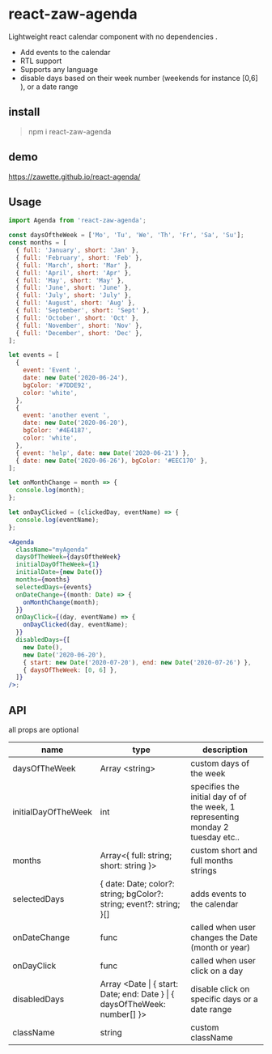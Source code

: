 # react-zaw-agenda

Lightweight react calendar component with no dependencies .

- Add events to the calendar
- RTL support
- Supports any language
- disable days based on their week number (weekends for instance \[0,6] ), or a date range

## install

> npm i react-zaw-agenda

## demo

https://zawette.github.io/react-agenda/

## Usage

```jsx
import Agenda from 'react-zaw-agenda';

const daysOftheWeek = ['Mo', 'Tu', 'We', 'Th', 'Fr', 'Sa', 'Su'];
const months = [
  { full: 'January', short: 'Jan' },
  { full: 'February', short: 'Feb' },
  { full: 'March', short: 'Mar' },
  { full: 'April', short: 'Apr' },
  { full: 'May', short: 'May' },
  { full: 'June', short: 'June' },
  { full: 'July', short: 'July' },
  { full: 'August', short: 'Aug' },
  { full: 'September', short: 'Sept' },
  { full: 'October', short: 'Oct' },
  { full: 'November', short: 'Nov' },
  { full: 'December', short: 'Dec' },
];

let events = [
  {
    event: 'Event ',
    date: new Date('2020-06-24'),
    bgColor: '#7DDE92',
    color: 'white',
  },
  {
    event: 'another event ',
    date: new Date('2020-06-20'),
    bgColor: '#4E4187',
    color: 'white',
  },
  { event: 'help', date: new Date('2020-06-21') },
  { date: new Date('2020-06-26'), bgColor: '#EEC170' },
];

let onMonthChange = month => {
  console.log(month);
};

let onDayClicked = (clickedDay, eventName) => {
  console.log(eventName);
};

<Agenda
  className="myAgenda"
  daysOfTheWeek={daysOftheWeek}
  initialDayOfTheWeek={1}
  initialDate={new Date()}
  months={months}
  selectedDays={events}
  onDateChange={(month: Date) => {
    onMonthChange(month);
  }}
  onDayClick={(day, eventName) => {
    onDayClicked(day, eventName);
  }}
  disabledDays={[
    new Date(),
    new Date('2020-06-20'),
    { start: new Date('2020-07-20'), end: new Date('2020-07-26') },
    { daysOfTheWeek: [0, 6] },
  ]}
/>;
```

## API

all props are optional

| name                | type                                                                       | description                                                                     |
| ------------------- | -------------------------------------------------------------------------- | ------------------------------------------------------------------------------- |
| daysOfTheWeek       | Array \<string>                                                            | custom days of the week                                                         |
| initialDayOfTheWeek | int                                                                        | specifies the initial day of of the week, 1 representing monday 2 tuesday etc.. |
| months              | Array<{ full: string; short: string }>                                     | custom short and full months strings                                            |
| selectedDays        | { date: Date; color?: string; bgColor?: string; event?: string; }[]        | adds events to the calendar                                                     |
| onDateChange        | func                                                                       | called when user changes the Date (month or year)                               |
| onDayClick          | func                                                                       | called when user click on a day                                                 |
| disabledDays        | Array \<Date \| { start: Date; end: Date } \| { daysOfTheWeek: number[] }> | disable click on specific days or a date range                                  |
| className           | string                                                                     | custom className                                                                |
